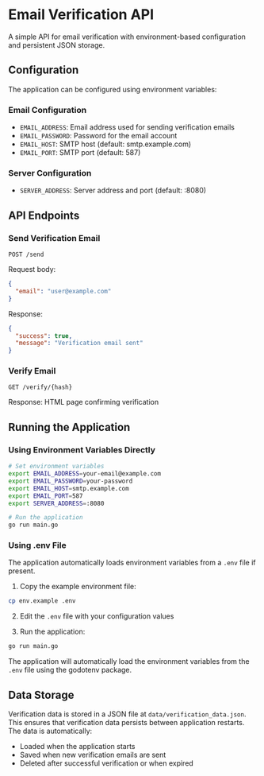 # Email Verification API

A simple API for email verification with environment-based configuration and persistent JSON storage.

## Configuration

The application can be configured using environment variables:

### Email Configuration
- `EMAIL_ADDRESS`: Email address used for sending verification emails
- `EMAIL_PASSWORD`: Password for the email account
- `EMAIL_HOST`: SMTP host (default: smtp.example.com)
- `EMAIL_PORT`: SMTP port (default: 587)

### Server Configuration
- `SERVER_ADDRESS`: Server address and port (default: :8080)

## API Endpoints

### Send Verification Email
```
POST /send
```

Request body:
```json
{
  "email": "user@example.com"
}
```

Response:
```json
{
  "success": true,
  "message": "Verification email sent"
}
```

### Verify Email
```
GET /verify/{hash}
```

Response: HTML page confirming verification

## Running the Application

### Using Environment Variables Directly

```bash
# Set environment variables
export EMAIL_ADDRESS=your-email@example.com
export EMAIL_PASSWORD=your-password
export EMAIL_HOST=smtp.example.com
export EMAIL_PORT=587
export SERVER_ADDRESS=:8080

# Run the application
go run main.go
```

### Using .env File

The application automatically loads environment variables from a `.env` file if present.

1. Copy the example environment file:
```bash
cp env.example .env
```

2. Edit the `.env` file with your configuration values

3. Run the application:
```bash
go run main.go
```

The application will automatically load the environment variables from the `.env` file using the godotenv package.

## Data Storage

Verification data is stored in a JSON file at `data/verification_data.json`. This ensures that verification data persists between application restarts. The data is automatically:

- Loaded when the application starts
- Saved when new verification emails are sent
- Deleted after successful verification or when expired
